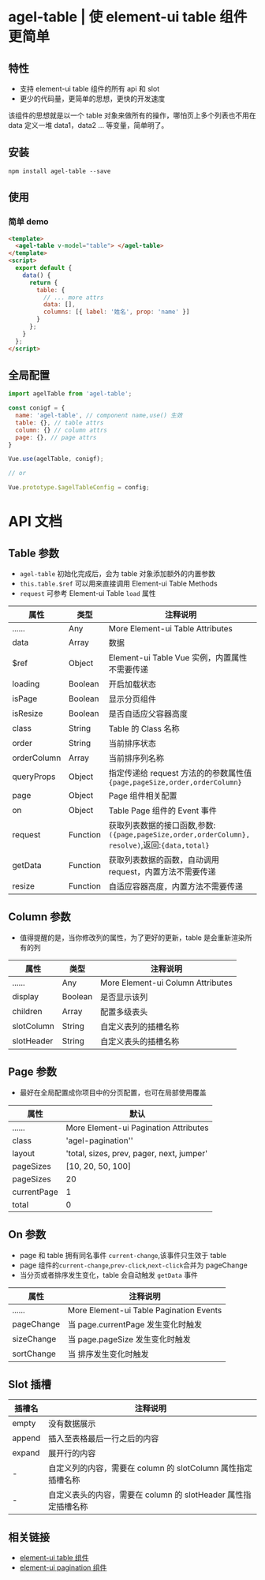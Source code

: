 # agel-table | 使 element-ui table 组件更简单

## 特性

- 支持 element-ui table 组件的所有 api 和 slot
- 更少的代码量，更简单的思想，更快的开发速度

该组件的思想就是以一个 table 对象来做所有的操作，哪怕页上多个列表也不用在 data 定义一堆 data1，data2 ... 等变量，简单明了。

## 安装

`npm install agel-table --save`

## 使用

### 简单 demo

```html
<template>
  <agel-table v-model="table"> </agel-table>
</template>
<script>
  export default {
    data() {
      return {
        table: {
          // ... more attrs
          data: [],
          columns: [{ label: '姓名', prop: 'name' }]
        }
      };
    }
  };
</script>
```

## 全局配置

```js
import agelTable from 'agel-table';

const conigf = {
  name: 'agel-table', // component name,use() 生效
  table: {}, // table attrs
  column: {} // column attrs
  page: {}, // page attrs
}

Vue.use(agelTable, conigf);

// or

Vue.prototype.$agelTableConfig = config;
```

# API 文档

## Table 参数

- `agel-table` 初始化完成后，会为 table 对象添加额外的内置参数
- `this.table.$ref` 可以用来直接调用 Element-ui Table Methods
- `request` 可参考 Element-ui Table `load` 属性

| 属性        | 类型     | 注释说明                                                                                       |
| ----------- | -------- | ---------------------------------------------------------------------------------------------- |
| ......      | Any      | More Element-ui Table Attributes                                                               |
| data        | Array    | 数据                                                                                           |
| \$ref       | Object   | Element-ui Table Vue 实例，内置属性不需要传递                                                  |
| loading     | Boolean  | 开启加载状态                                                                                   |
| isPage      | Boolean  | 显示分页组件                                                                                   |
| isResize    | Boolean  | 是否自适应父容器高度                                                                           |
| class       | String   | Table 的 Class 名称                                                                            |
| order       | String   | 当前排序状态                                                                                   |
| orderColumn | Array    | 当前排序列名称                                                                                 |
| queryProps  | Object   | 指定传递给 request 方法的的参数属性值 `{page,pageSize,order,orderColumn}`                      |
| page        | Object   | Page 组件相关配置                                                                              |
| on          | Object   | Table Page 组件的 Event 事件                                                                   |
| request     | Function | 获取列表数据的接口函数,参数:`({page,pageSize,order,orderColumn}, resolve)`,返回:`{data,total}` |
| getData     | Function | 获取列表数据的函数，自动调用 request，内置方法不需要传递                                       |
| resize      | Function | 自适应容器高度，内置方法不需要传递                                                             |

## Column 参数

- 值得提醒的是，当你修改列的属性，为了更好的更新，table 是会重新渲染所有的列

| 属性       | 类型    | 注释说明                          |
| ---------- | ------- | --------------------------------- |
| ......     | Any     | More Element-ui Column Attributes |
| display    | Boolean | 是否显示该列                      |
| children   | Array   | 配置多级表头                      |
| slotColumn | String  | 自定义表列的插槽名称              |
| slotHeader | String  | 自定义表头的插槽名称              |

## Page 参数

- 最好在全局配置成你项目中的分页配置，也可在局部使用覆盖

| 属性        | 默认                                      |
| ----------- | ----------------------------------------- |
| ......      | More Element-ui Pagination Attributes     |
| class       | 'agel-pagination''                        |
| layout      | 'total, sizes, prev, pager, next, jumper' |
| pageSizes   | [10, 20, 50, 100]                         |
| pageSizes   | 20                                        |
| currentPage | 1                                         |
| total       | 0                                         |

## On 参数

- page 和 table 拥有同名事件 `current-change`,该事件只生效于 table
- page 组件的`current-change`,`prev-click`,`next-click`合并为 pageChange
- 当分页或者排序发生变化，table 会自动触发 `getData` 事件

| 属性       | 注释说明                                |
| ---------- | --------------------------------------- |
| ......     | More Element-ui Table Pagination Events |
| pageChange | 当 page.currentPage 发生变化时触发      |
| sizeChange | 当 page.pageSize 发生变化时触发         |
| sortChange | 当 排序发生变化时触发                   |

## Slot 插槽

| 插槽名 | 注释说明                                                       |
| ------ | -------------------------------------------------------------- |
| empty  | 没有数据展示                                                   |
| append | 插入至表格最后一行之后的内容                                   |
| expand | 展开行的内容                                                   |
| -      | 自定义列的内容，需要在 column 的 slotColumn 属性指定插槽名称   |
| -      | 自定义表头的内容，需要在 column 的 slotHeader 属性指定插槽名称 |

## 相关链接

- [element-ui table 组件](https://element.eleme.cn/#/zh-CN/component/table)
- [element-ui pagination 组件](https://element.eleme.cn/#/zh-CN/component/pagination)
